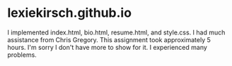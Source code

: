 # lexiekirsch.github.io

I implemented index.html, bio.html, resume.html, and style.css.
I had much assistance from Chris Gregory.
This assignment took approximately 5 hours.
I'm sorry I don't have more to show for it. I experienced many problems.
